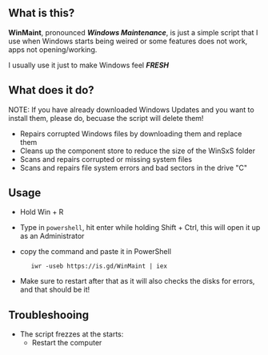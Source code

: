 ## What is this?
**WinMaint**, pronounced ***Windows Maintenance***, is just a simple script that I use when Windows starts being weired or some features does not work, apps not opening/working.

I usually use it just to make Windows feel ***FRESH***

## What does it do?
NOTE: If you have already downloaded Windows Updates and you want to install them, please do, becuase the script will delete them!
  
 * Repairs corrupted Windows files by downloading them and replace them
 * Cleans up the component store to reduce the size of the WinSxS folder
 * Scans and repairs corrupted or missing system files
 * Scans and repairs file system errors and bad sectors in the drive "C"

## Usage
 * Hold Win + R
 * Type in `powershell`, hit enter while holding Shift + Ctrl, this will open it up as an Administrator
 * copy the command and paste it in PowerShell

          iwr -useb https://is.gd/WinMaint | iex
 * Make sure to restart after that as it will also checks the disks for errors, and that should be it!

## Troubleshooing
 * The script frezzes at the starts:
   - Restart the computer
